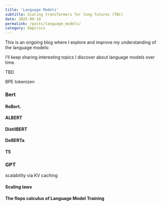 ```yaml
---
title: 'Language Models'
subtitle: Scaling transformers for long futures (TBC)
date: 2025-09-10
permalink: /posts/language_models/
category: Empirics
---
```



This is an ongoing blog where I explore and improve my understanding of the language models:

I’ll keep sharing interesting topics I discover about language models over time.

TBD

BPE tokenizen

### Bert

#### RoBert.

#### ALBERT

#### DistilBERT

#### DeBERTa

#### T5

### GPT


scalability via KV caching

#### Scaling laws

#### The flops calculus of Language Model Training